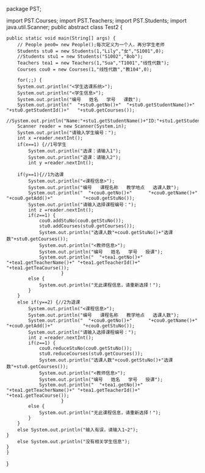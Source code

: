 package PST;

import PST.Courses;
import PST.Teachers;
import PST.Students;
import java.util.Scanner;
public abstract class Test2 {

	public static void main(String[] args) {
		// People peo0= new People();每次定义为一个人，再分学生老师
		Students stu0 = new Students(1,"Lily","女","S1001",0);
		//Students stu1 = new Students("S1002","Bob");
		Teachers tea1 = new Teachers(1,"Sua","T1001","线性代数");
		Courses cou0 = new Courses(1,"线性代数","教104",0);
		
		for(;;) {
		System.out.println("<学生选课系统>");
		System.out.println("<学生信息>");
		System.out.println("编号   姓名   学号   课数");
		System.out.println("  "+stu0.getNo()+"  "+stu0.getStudentName()+" "+stu0.getStudentId()+"   "+stu0.getCourses());
		//System.out.println("Name:"+stu1.getStudentName()+"ID:"+stu1.getStudentId());
		Scanner reader = new Scanner(System.in);
		System.out.println("请输入学生编号：");
		int x =reader.nextInt();
		if(x==1) {//1号学生
			System.out.println("选课：请输入1");
			System.out.println("退课：请输入2");
			int y =reader.nextInt();
	        
		if(y==1){//1为选课
			System.out.println("<课程信息>");
			System.out.println("编号   课程名称   教学地点   选课人数");
			System.out.println("  "+cou0.getNo()+"      "+cou0.getName()+"     "+cou0.getAdd()+"           "+cou0.getStuNo());
			System.out.println("请输入选择课程编号：");
			int z =reader.nextInt();
			if(z==1) {
				cou0.addStuNo(cou0.getStuNo());
				stu0.addCourses(stu0.getCourses());
				System.out.println("选课人数"+cou0.getStuNo()+"选课数"+stu0.getCourses());
				System.out.println("<教师信息>");
				System.out.println("编号   姓名   学号   授课");
				System.out.println("  "+tea1.getNo()+"  "+tea1.getTeacherName()+" "+tea1.getTeacherId()+" "+tea1.getTeaCourse());
						}
			else {
				System.out.println("无此课程信息，请重新选择！");
			}
		}
		else if(y==2) {//2为退课
			System.out.println("<课程信息>");
			System.out.println("编号   课程名称   教学地点   选课人数");
			System.out.println("  "+cou0.getNo()+"      "+cou0.getName()+"     "+cou0.getAdd()+"           "+cou0.getStuNo());
			System.out.println("请输入选择课程编号：");
			int z =reader.nextInt();
			if(z==1) {
				cou0.reduceStuNo(cou0.getStuNo());
				stu0.reduceCourses(stu0.getCourses());
				System.out.println("选课人数"+cou0.getStuNo()+"选课数"+stu0.getCourses());
				System.out.println("<教师信息>");
				System.out.println("编号   姓名   学号   授课");
				System.out.println("  "+tea1.getNo()+"  "+tea1.getTeacherName()+" "+tea1.getTeacherId()+" "+tea1.getTeaCourse());
						}
			else {
				System.out.println("无此课程信息，请重新选择！");
			}
		}
		else System.out.println("输入有误，请输入1~2");
	}
		else System.out.println("没有相关学生信息");
	}
	}
}
